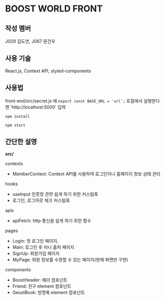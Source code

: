 # BOOST WORLD FRONT

## 작성 멤버

J029 김도연, J067 문건우

## 사용 기술

React.js, Context API, styled-components

## 사용법

front-end/src/secret.js 에 `export const BASE_URL = 'url';` 로컬에서 실행한다면 'http://localhost:5000' 입력

`npm install`

`npm start`

## 간단한 설명

**src/**

contexts

- MemberContext: Context API를 사용하여 로그인이나 홈페이지 정보 상태 관리

hooks

- useInput 인풋창 관련 쉽게 하기 위한 커스텀훅
- 로그인, 로그아웃 체크 커스텀훅

apis

- apiFetch: http 통신을 쉽게 하기 위한 함수

pages

- Login: 첫 로그인 페이지,
- Main: 로그인 후 미니 홈피 페이지
- SignUp: 회원가입 페이지
- MyPage: 회원 정보를 수정할 수 있는 페이지(현재 화면만 구현)

components

- BoostHeader: 헤더 컴포넌트
- Friend: 친구 element 컴포넌트
- GeustBook: 방명록 element 컴포넌트

